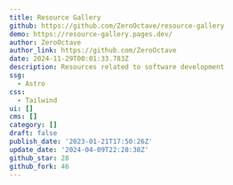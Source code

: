 ```yaml
---
title: Resource Gallery
github: https://github.com/ZeroOctave/resource-gallery
demo: https://resource-gallery.pages.dev/
author: ZeroOctave
author_link: https://github.com/ZeroOctave
date: 2024-11-29T00:01:33.783Z
description: Resources related to software development
ssg:
  - Astro
css:
  - Tailwind
ui: []
cms: []
category: []
draft: false
publish_date: '2023-01-21T17:50:26Z'
update_date: '2024-04-09T22:28:38Z'
github_star: 28
github_fork: 46
---
```

